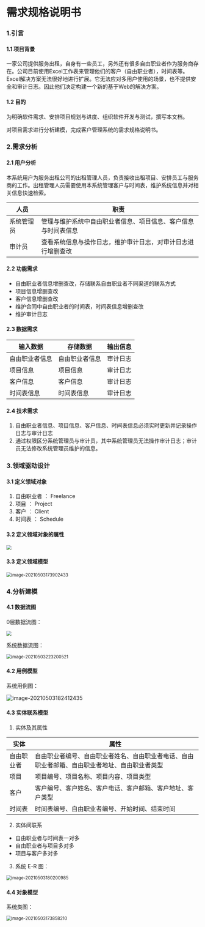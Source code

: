 # 需求规格说明书

### 1.引言

#### 1.1 项目背景

一家公司提供服务出租，自身有一些员工，另外还有很多自由职业者作为服务商存在。公司目前使用Excel工作表来管理他们的客户（自由职业者），时间表等。Excel解决方案无法很好地进行扩展。它无法应对多用户使用的场景，也不提供安全和审计日志。因此他们决定构建一个新的基于Web的解决方案。



#### 1.2 目的

为明确软件需求、安排项目规划与进度、组织软件开发与测试，撰写本文档。

对项目需求进行分析建模，完成客户管理系统的需求规格说明书。



### 2.需求分析

#### 2.1 用户分析

本系统用户为服务出租公司的出租管理人员，负责接收出租项目、安排员工与服务商的工作。出租管理人员需要使用本系统管理客户与时间表，维护系统信息并对相关信息快速检索。

| 人员       | 职责                                                         |
| ---------- | ------------------------------------------------------------ |
| 系统管理员 | 管理与维护系统中自由职业者信息、项目信息、客户信息与时间表信息 |
| 审计员     | 查看系统信息与操作日志，维护审计日志，对审计日志进行增删查改 |



#### 2.2 功能需求

- 自由职业者信息增删查改，存储联系自由职业者不同渠道的联系方式
- 项目信息增删查改
- 客户信息增删查改
- 维护合同中自由职业者的时间表，时间表信息增删查改
- 维护审计日志



#### 2.3 数据需求

| 输入数据       | 存储数据       | 输出信息 |
| -------------- | -------------- | -------- |
| 自由职业者信息 | 自由职业者信息 | 审计日志 |
| 项目信息       | 项目信息       | 审计日志 |
| 客户信息       | 客户信息       | 审计日志 |
| 时间表信息     | 时间表信息     | 审计日志 |



#### 2.4 技术需求

1. 自由职业者信息、项目信息、客户信息、时间表信息必须实时更新并记录操作日志与审计日志
2. 通过权限区分系统管理员与审计员，其中系统管理员无法操作审计日志；审计员无法修改系统管理员维护的信息。



### 3.领域驱动设计

#### 3.1 定义领域对象

1. 自由职业者 ： Freelance
2. 项目 ： Project
3. 客户 ： Client
4. 时间表 ： Schedule



#### 3.2 定义领域对象的属性

<img src="https://img2020.cnblogs.com/blog/1958609/202105/1958609-20210503225618408-2022826701.png" style="zoom:80%;" /><br />



#### 3.3 定义领域模型

<img src="C:\Users\13572\AppData\Roaming\Typora\typora-user-images\image-20210503173902433.png" alt="image-20210503173902433" style="zoom:80%;" />



### 4.分析建模

#### 4.1 数据流图

0层数据流图：

<img src="C:\Users\13572\AppData\Roaming\Typora\typora-user-images\image-20210503221813333.png" style="zoom:80%;" />



系统数据流图：

<img src="C:\Users\13572\AppData\Roaming\Typora\typora-user-images\image-20210503223200521.png" alt="image-20210503223200521" style="zoom:80%;" />



#### 4.2 用例模型

系统用例图：

![image-20210503182412435](C:\Users\13572\AppData\Roaming\Typora\typora-user-images\image-20210503182412435.png)



#### 4.3 实体联系模型

1. 实体及其属性

| 实体       | 属性                                                         |
| ---------- | ------------------------------------------------------------ |
| 自由职业者 | 自由职业者编号、自由职业者姓名、自由职业者电话、自由职业者邮箱、自由职业者地址、自由职业者类型 |
| 项目       | 项目编号、项目名称、项目内容、项目类型                       |
| 客户       | 客户编号、客户姓名、客户电话、客户邮箱、客户地址、客户类型   |
| 时间表     | 时间表编号、自由职业者编号、开始时间、结束时间               |



2. 实体间联系

- 自由职业者与时间表一对多
- 自由职业者与项目多对多
- 项目与客户多对多



3. 系统 E-R 图：

<img src="C:\Users\13572\AppData\Roaming\Typora\typora-user-images\image-20210503180200985.png" alt="image-20210503180200985" style="zoom:80%;" />



#### 4.4 对象模型

系统类图：

<img src="C:\Users\13572\AppData\Roaming\Typora\typora-user-images\image-20210503173858210.png" alt="image-20210503173858210" style="zoom:80%;" />

